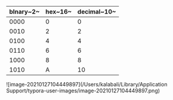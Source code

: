 



| bInary~2~ | hex~16~ | decimal~10~ |
| --------- | ------- | ----------- |
| 0000      | 0       | 0           |
| 0010      | 2       | 2           |
| 0100      | 4       | 4           |
| 0110      | 6       | 6           |
| 1000      | 8       | 8           |
| 1010      | A       | 10          |





![image-20210127104449897](/Users/kalabali/Library/Application Support/typora-user-images/image-20210127104449897.png)